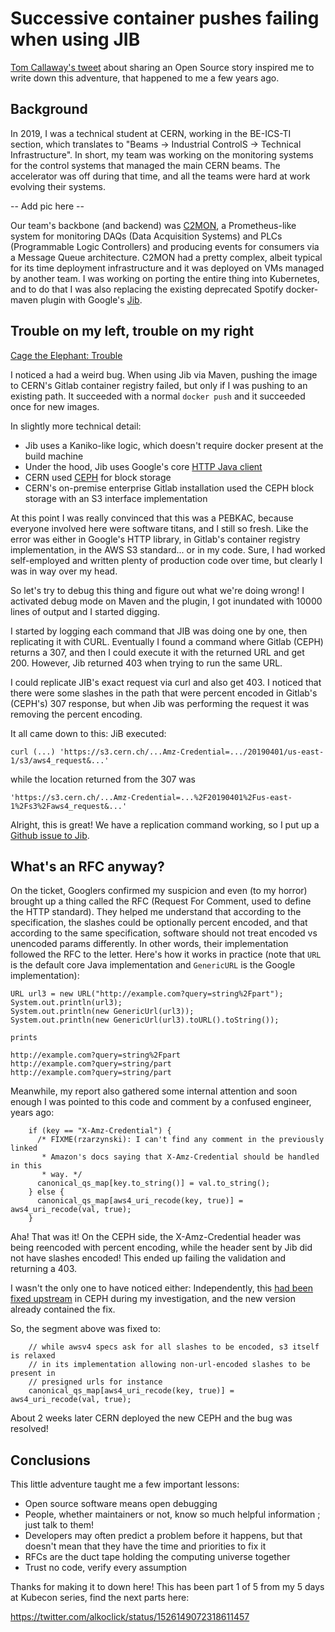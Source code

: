 # Successive container pushes failing when using JIB
[Tom Callaway's tweet](https://twitter.com/spotfoss/status/1511359144137265156) about sharing an Open Source story inspired me to write down this adventure, that happened to me a few years ago.

## Background

In 2019, I was a technical student at CERN, working in the BE-ICS-TI section, which translates to "Beams -> Industrial ControlS -> Technical Infrastructure". In short, my team was working on the monitoring systems for the control systems that managed the main CERN beams. The accelerator was off during that time, and all the teams were hard at work evolving their systems.

-- Add pic here --

Our team's backbone (and backend) was [C2MON](https://github.com/c2mon/c2mon), a Prometheus-like system for monitoring DAQs (Data Acquisition Systems) and PLCs (Programmable Logic Controllers) and producing events for consumers via a Message Queue architecture. C2MON had a pretty complex, albeit typical for its time deployment infrastructure and it was deployed on VMs managed by another team. I was working on porting the entire thing into Kubernetes, and to do that I was also replacing the existing deprecated Spotify docker-maven plugin with Google's [Jib](https://github.com/GoogleContainerTools/jib).


## Trouble on my left, trouble on my right

[Cage the Elephant: Trouble](https://www.youtube.com/watch?v=lA-gGl6qihQ)

I noticed a had a weird bug. When using Jib via Maven, pushing the image to CERN's Gitlab container registry failed, but only if I was pushing to an existing path. It succeeded with a normal `docker push` and it succeeded once for new images.

In slightly more technical detail:
* Jib uses a Kaniko-like logic, which doesn't require docker present at the build machine
* Under the hood, Jib uses Google's core [HTTP Java client](https://github.com/googleapis/google-http-java-client/)
* CERN used [CEPH](https://ceph.io/) for block storage
* CERN's on-premise enterprise Gitlab installation used the CEPH block storage with an S3 interface implementation

At this point I was really convinced that this was a PEBKAC, because everyone involved here were software titans, and I still so fresh. Like the error was either in Google's HTTP library, in Gitlab's container registry implementation, in the AWS S3 standard... or in my code. Sure, I had worked self-employed and written plenty of production code over time, but clearly I was in way over my head.

So let's try to debug this thing and figure out what we're doing wrong! I activated debug mode on Maven and the plugin, I got inundated with 10000 lines of output and I started digging.

I started by logging each command that JIB was doing one by one, then replicating it with CURL. Eventually I found a command where Gitlab (CEPH) returns a 307, and then I could execute it with the returned URL and get 200. However, Jib returned 403 when trying to run the same URL. 

I could replicate JIB's exact request via curl and also get 403. I noticed that there were some slashes in the path that were percent encoded in Gitlab's (CEPH's) 307 response, but when Jib was performing the request it was removing the percent encoding. 

It all came down to this:  JiB executed:

```
curl (...) 'https://s3.cern.ch/...Amz-Credential=.../20190401/us-east-1/s3/aws4_request&...'
```

while the location returned from the 307 was
```
'https://s3.cern.ch/...Amz-Credential=...%2F20190401%2Fus-east-1%2Fs3%2Faws4_request&...'
```

Alright, this is great! We have a replication command working, so I put up a [Github issue to Jib](https://github.com/GoogleContainerTools/jib/issues/1590). 


## What's an RFC anyway?

On the ticket, Googlers confirmed my suspicion and even (to my horror) brought up a thing called the RFC (Request For Comment, used to define the HTTP standard). They helped me understand that according to the specification, the slashes could be optionally percent encoded, and that according to the same specification, software should not treat encoded vs unencoded params differently. In other words, their implementation followed the RFC to the letter. Here's how it works in practice (note that `URL` is the default core Java implementation and `GenericURL` is the Google implementation):

```
URL url3 = new URL("http://example.com?query=string%2Fpart");
System.out.println(url3);
System.out.println(new GenericUrl(url3));
System.out.println(new GenericUrl(url3).toURL().toString());
	
prints

http://example.com?query=string%2Fpart
http://example.com?query=string/part
http://example.com?query=string/part
```


Meanwhile, my report also gathered some internal attention and soon enough I was pointed to this code and comment by a confused engineer, years ago:

```
    if (key == "X-Amz-Credential") {
      /* FIXME(rzarzynski): I can't find any comment in the previously linked
       * Amazon's docs saying that X-Amz-Credential should be handled in this
       * way. */
      canonical_qs_map[key.to_string()] = val.to_string();
    } else {
      canonical_qs_map[aws4_uri_recode(key, true)] = aws4_uri_recode(val, true);
    }
```

Aha! That was it! On the CEPH side, the X-Amz-Credential header was being reencoded with percent encoding, while the header sent by Jib did not have slashes encoded! This ended up failing the validation and returning a 403.

I wasn't the only one to have noticed either: Independently, this [had been fixed upstream](https://github.com/ceph/ceph/pull/23652/files) in CEPH during my investigation, and the new version already contained the fix.

So, the segment above was fixed to: 
```
    // while awsv4 specs ask for all slashes to be encoded, s3 itself is relaxed
    // in its implementation allowing non-url-encoded slashes to be present in
    // presigned urls for instance
    canonical_qs_map[aws4_uri_recode(key, true)] = aws4_uri_recode(val, true);
```

About 2 weeks later CERN deployed the new CEPH and the bug was resolved!

## Conclusions

This little adventure taught me a few important lessons:
* Open source software means open debugging
* People, whether maintainers or not, know so much helpful information ; just talk to them!
* Developers may often predict a problem before it happens, but that doesn't mean that they have the time and priorities to fix it
* RFCs are the duct tape holding the computing universe together
* Trust no code, verify every assumption

Thanks for making it to down here! This has been part 1 of 5 from my 5 days at Kubecon series, find the next parts here:

https://twitter.com/alkoclick/status/1526149072318611457